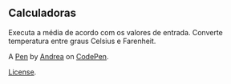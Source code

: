 Calculadoras
------------
Executa a média de acordo com  os valores de entrada.
Converte temperatura entre graus Celsius e Farenheit.

A [Pen](https://codepen.io/Dedeia43/pen/MWGwemq) by [Andrea](https://codepen.io/Dedeia43) on [CodePen](https://codepen.io).

[License](https://codepen.io/license/pen/MWGwemq).